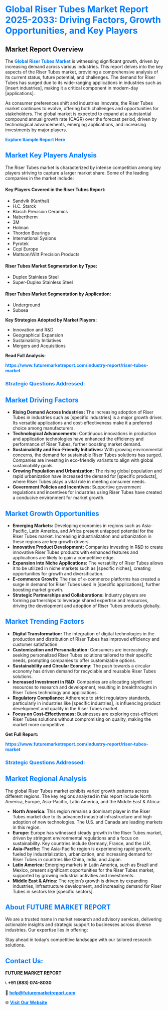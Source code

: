 <h1 style="color: #007BFF;">Global Riser Tubes Market Report 2025-2033: Driving Factors, Growth Opportunities, and Key Players</h1>

<section id="overview">
<h2>Market Report Overview</h2>
<p>The <a href="https://www.futuremarketreport.com/industry-report/riser-tubes-market" style="color: #007BFF; text-decoration: none;"><strong>Global Riser Tubes Market</strong></a> is witnessing significant growth, driven by increasing demand across various industries. This report delves into the key aspects of the Riser Tubes market, providing a comprehensive analysis of its current status, future potential, and challenges. The demand for Riser Tubes has surged due to its wide-ranging applications in industries such as [insert industries], making it a critical component in modern-day [applications].</p>
<p>As consumer preferences shift and industries innovate, the Riser Tubes market continues to evolve, offering both challenges and opportunities for stakeholders. The global market is expected to expand at a substantial compound annual growth rate (CAGR) over the forecast period, driven by technological advancements, emerging applications, and increasing investments by major players.</p>
</section>

<section id="overview">
<p><a href="https://www.futuremarketreport.com/request-sample/reportId=31489" style="color: #007BFF; text-decoration: none;"><strong>Explore Sample Report Here</strong></a></p>
</section>

<section id="key-players">
<h2 style="color: #007BFF;">Market Key Players Analysis</h2>
<p>The Riser Tubes market is characterized by intense competition among key players striving to capture a larger market share. Some of the leading companies in the market include:</p>
<h4>Key Players Covered in the Riser Tubes Report:</h4>
<ul><li>Sandvik (Kanthal)</li><li>H.C. Starck</li><li>Blasch Precision Ceramics</li><li>Nabertherm</li><li>3M</li><li>Holman</li><li>Thordon Bearings</li><li>International Syalons</li><li>Pyrotek</li><li>Ccpi Europe</li><li>Mattson/Witt Precision Products</li></ul>
<h4>Riser Tubes Market Segmentation by Type:</h4>
<ul><li>Duplex Stainless Steel</li><li>Super-Duplex Stainless Steel</li></ul>

<h4>Riser Tubes Market Segmentation by Application:</h4>
<ul><li>Underground</li><li>Subsea</li></ul>
<p><strong>Key Strategies Adopted by Market Players:</strong></p>
<ul>
<li>Innovation and R&D</li>
<li>Geographical Expansion</li>
<li>Sustainability Initiatives</li>
<li>Mergers and Acquisitions</li>
</ul>
</section>

<section>
<p><strong>Read Full Analysis: </strong></p><a href="https://www.futuremarketreport.com/industry-report/riser-tubes-market" style="color: #007BFF; text-decoration: none;"><strong>https://www.futuremarketreport.com/industry-report/riser-tubes-market</strong></a>
<h3 style="color: #007BFF;">Strategic Questions Addressed:</h3>
</section>

<section id="driving-factors">
<h2 style="color: #007BFF;">Market Driving Factors</h2>
<ul>
<li><strong>Rising Demand Across Industries:</strong> The increasing adoption of Riser Tubes in industries such as [specific industries] is a major growth driver. Its versatile applications and cost-effectiveness make it a preferred choice among manufacturers.</li>
<li><strong>Technological Advancements:</strong> Continuous innovations in production and application technologies have enhanced the efficiency and performance of Riser Tubes, further boosting market demand.</li>
<li><strong>Sustainability and Eco-Friendly Initiatives:</strong> With growing environmental concerns, the demand for sustainable Riser Tubes solutions has surged. Companies are investing in eco-friendly variants to align with global sustainability goals.</li>
<li><strong>Growing Population and Urbanization:</strong> The rising global population and rapid urbanization have increased the demand for [specific products], where Riser Tubes plays a vital role in meeting consumer needs.</li>
<li><strong>Government Policies and Incentives:</strong> Supportive government regulations and incentives for industries using Riser Tubes have created a conducive environment for market growth.</li>
</ul>
</section>

<section id="growth-opportunities">
<h2 style="color: #007BFF;">Market Growth Opportunities</h2>
<ul>
<li><strong>Emerging Markets:</strong> Developing economies in regions such as Asia-Pacific, Latin America, and Africa present untapped potential for the Riser Tubes market. Increasing industrialization and urbanization in these regions are key growth drivers.</li>
<li><strong>Innovative Product Development:</strong> Companies investing in R&D to create innovative Riser Tubes products with enhanced features and applications are likely to gain a competitive edge.</li>
<li><strong>Expansion into Niche Applications:</strong> The versatility of Riser Tubes allows it to be utilized in niche markets such as [specific niches], creating opportunities for growth and diversification.</li>
<li><strong>E-commerce Growth:</strong> The rise of e-commerce platforms has created a surge in demand for Riser Tubes used in [specific applications], further boosting market growth.</li>
<li><strong>Strategic Partnerships and Collaborations:</strong> Industry players are forming partnerships to leverage shared expertise and resources, driving the development and adoption of Riser Tubes products globally.</li>
</ul>
</section>

<section id="trending-factors">
<h2 style="color: #007BFF;">Market Trending Factors</h2>
<ul>
<li><strong>Digital Transformation:</strong> The integration of digital technologies in the production and distribution of Riser Tubes has improved efficiency and customer satisfaction.</li>
<li><strong>Customization and Personalization:</strong> Consumers are increasingly seeking personalized Riser Tubes solutions tailored to their specific needs, prompting companies to offer customizable options.</li>
<li><strong>Sustainability and Circular Economy:</strong> The push towards a circular economy has driven demand for recyclable and reusable Riser Tubes solutions.</li>
<li><strong>Increased Investment in R&D:</strong> Companies are allocating significant resources to research and development, resulting in breakthroughs in Riser Tubes technology and applications.</li>
<li><strong>Regulatory Compliance:</strong> Adherence to strict regulatory standards, particularly in industries like [specific industries], is influencing product development and quality in the Riser Tubes market.</li>
<li><strong>Focus on Cost-Effectiveness:</strong> Businesses are exploring cost-efficient Riser Tubes solutions without compromising on quality, making the market more competitive.</li>
</ul>
</section>

<section>
<p><strong>Get Full Report: </strong></p><a href="https://www.futuremarketreport.com/industry-report/riser-tubes-market" style="color: #007BFF; text-decoration: none;"><strong>https://www.futuremarketreport.com/industry-report/riser-tubes-market</strong></a>
<h3 style="color: #007BFF;">Strategic Questions Addressed:</h3>
</section>


<section id="regional-analysis">
<h2 style="color: #007BFF;">Market Regional Analysis</h2>
<p>The global Riser Tubes market exhibits varied growth patterns across different regions. The key regions analyzed in this report include North America, Europe, Asia-Pacific, Latin America, and the Middle East & Africa:</p>
<ul>
<li><strong>North America:</strong> This region remains a dominant player in the Riser Tubes market due to its advanced industrial infrastructure and high adoption of new technologies. The U.S. and Canada are leading markets in this region.</li>
<li><strong>Europe:</strong> Europe has witnessed steady growth in the Riser Tubes market, driven by stringent environmental regulations and a focus on sustainability. Key countries include Germany, France, and the U.K.</li>
<li><strong>Asia-Pacific:</strong> The Asia-Pacific region is experiencing rapid growth, fueled by industrialization, urbanization, and increasing demand for Riser Tubes in countries like China, India, and Japan.</li>
<li><strong>Latin America:</strong> Emerging markets in Latin America, such as Brazil and Mexico, present significant opportunities for the Riser Tubes market, supported by growing industrial activities and investments.</li>
<li><strong>Middle East & Africa:</strong> The region’s growth is driven by expanding industries, infrastructure development, and increasing demand for Riser Tubes in sectors like [specific sectors].</li>
</ul>
</section>

<footer>
<h2 style="color: #007BFF;">About FUTURE MARKET REPORT</h2>
<p>We are a trusted name in market research and advisory services, delivering actionable insights and strategic support to businesses across diverse industries. Our expertise lies in offering:</p>

<p>Stay ahead in today’s competitive landscape with our tailored research solutions.</p>

<h2 style="color: #007BFF;">Contact Us:</h2>
<p><strong>FUTURE MARKET REPORT</strong></p>
<p>📞 <strong>+91 (883) 074-8030</strong></p>
<p>📧 <strong><a href="mailto:help@futuremarketreport.com" style="color: #007BFF;">help@futuremarketreport.com</a></strong></p>
<p>🌐 <strong><a href="https://www.futuremarketreport.com/" style="color: #007BFF;">Visit Our Website</a></strong></p>
</footer>